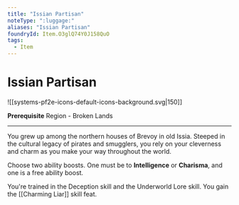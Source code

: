 ```yaml
---
title: "Issian Partisan"
noteType: ":luggage:"
aliases: "Issian Partisan"
foundryId: Item.O3glQ74Y0J158QuO
tags:
  - Item
---
```


# Issian Partisan
![[systems-pf2e-icons-default-icons-background.svg|150]]

**Prerequisite** Region - Broken Lands

* * *

You grew up among the northern houses of Brevoy in old Issia. Steeped in the cultural legacy of pirates and smugglers, you rely on your cleverness and charm as you make your way throughout the world.

Choose two ability boosts. One must be to **Intelligence** or **Charisma**, and one is a free ability boost.

You're trained in the Deception skill and the Underworld Lore skill. You gain the [[Charming Liar]] skill feat.
